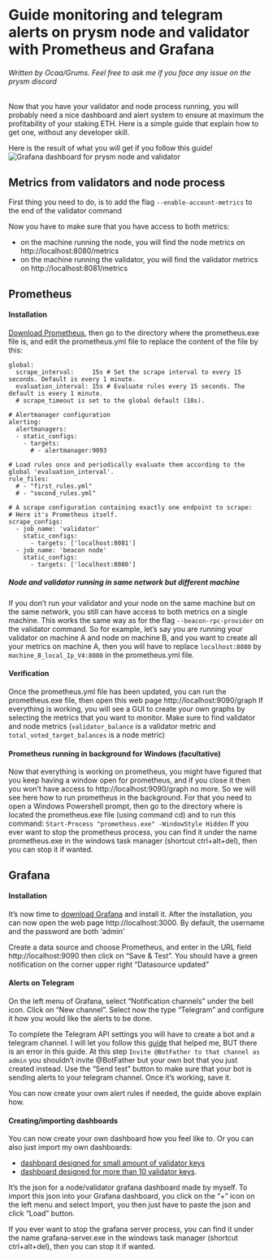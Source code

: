 # Guide monitoring and telegram alerts on prysm node and validator with Prometheus and Grafana

###### Written by Ocaa/Grums. Feel free to ask me if you face any issue on the prysm discord

Now that you have your validator and node process running, you will probably need a nice dashboard and alert system to ensure at maximum the profitability of your staking ETH. Here is a simple guide that explain how to get one, without any developer skill.

Here is the result of what you will get if you follow this guide!
![Grafana dashboard for prysm node and validator](https://imgur.com/nbI9KPP.png "Grafana dashboard for prysm node and validator")


## Metrics from validators and node process
First thing you need to do, is to add the flag `--enable-account-metrics` to the end of the validator command

Now you have to make sure that you have access to both metrics:
- on the machine running the node, you will find the node metrics on http://localhost:8080/metrics
- on the machine running the validator, you will find the validator metrics on http://localhost:8081/metrics

## Prometheus
#### Installation
[Download Prometheus](https://prometheus.io/download/), then go to the directory where the prometheus.exe file is, and edit the prometheus.yml file to replace the content of the file by this:
```# my global config
global:
  scrape_interval:     15s # Set the scrape interval to every 15 seconds. Default is every 1 minute.
  evaluation_interval: 15s # Evaluate rules every 15 seconds. The default is every 1 minute.
  # scrape_timeout is set to the global default (10s).

# Alertmanager configuration
alerting:
  alertmanagers:
  - static_configs:
    - targets:
      # - alertmanager:9093

# Load rules once and periodically evaluate them according to the global 'evaluation_interval'.
rule_files:
  # - "first_rules.yml"
  # - "second_rules.yml"

# A scrape configuration containing exactly one endpoint to scrape:
# Here it's Prometheus itself.
scrape_configs:
  - job_name: 'validator'
    static_configs:
      - targets: ['localhost:8081']
  - job_name: 'beacon node'
    static_configs:
      - targets: ['localhost:8080']
```
##### Node and validator running in same network but different machine
If you don’t run your validator and your node on the same machine but on the same network, you still can have access to both metrics on a single machine. This works the same way as for the flag `--beacon-rpc-provider` on the validator command.
So for example, let’s say you are running your validator on machine A and node on machine B, and you want to create all your metrics on machine A, then you will have to replace `localhost:8080` by `machine_B_local_Ip_V4:8080` in the prometheus.yml file.


#### Verification
Once the prometheus.yml file has been updated, you can run the prometheus.exe file, then open this web page http://localhost:9090/graph
If everything is working, you will see a GUI to create your own graphs by selecting the metrics that you want to monitor. Make sure to find validator and node metrics (`validator_balance` is a validator metric and `total_voted_target_balances` is a node metric) 

#### Prometheus running in background for Windows (facultative)
Now that everything is working on prometheus, you might have figured that you keep having a window open for prometheus, and if you close it then you won’t have access to http://localhost:9090/graph no more. So we will see here how to run prometheus in the background.
For that you need to open a Windows Powershell prompt, then go to the directory where is located the prometheus.exe file (using command cd) and to run this command:
`Start-Process "prometheus.exe" -WindowStyle Hidden`
If you ever want to stop the prometheus process, you can find it under the name prometheus.exe in the windows task manager (shortcut ctrl+alt+del), then you can stop it if wanted.


## Grafana
#### Installation
It’s now time to [download Grafana](https://grafana.com/grafana/download) and install it.
After the installation, you can now open the web page http://localhost:3000. By default, the username and the password are both ‘admin’

Create a data source and choose Prometheus, and enter in the URL field http://localhost:9090 then click on “Save & Test”. You should have a green notification on the corner upper right “Datasource updated”

#### Alerts on Telegram
On the left menu of Grafana, select “Notification channels” under the bell icon. Click on “New channel”. Select now the type “Telegram” and configure it how you would like the alerts to be done.

To complete the Telegram API settings you will have to create a bot and a telegram channel. I will let you follow this [guide](https://gist.github.com/ilap/cb6d512694c3e4f2427f85e4caec8ad7) that helped me, BUT there is an error in this guide. At this step `Invite @BotFather to that channel as admin` you shouldn’t invite @BotFather but your own bot that you just created instead.
Use the “Send test” button to make sure that your bot is sending alerts to your telegram channel. Once it’s working, save it.

You can now create your own alert rules if needed, the guide above explain how.

#### Creating/importing dashboards
You can now create your own dashboard how you feel like to. Or you can also just import my own dashboards:
- [dashboard designed for small amount of validator keys](https://gist.githubusercontent.com/GuillaumeMiralles/ef8617bd8cb245f25a1e384613ec1303/raw/e1f9a3a6c855eb61d51c8df480bf952cb9216d70/prysm_node_validator_grafana_dashboard.json)
- [dashboard designed for more than 10 validator keys](https://gist.githubusercontent.com/GuillaumeMiralles/ef8617bd8cb245f25a1e384613ec1303/raw/e1f9a3a6c855eb61d51c8df480bf952cb9216d70/grafana_dashboard_more_10_validators.json).

It’s the json for a node/validator grafana dashboard made by myself. To import this json into your Grafana dashboard, you click on the “+” icon on the left menu and select Import, you then just have to paste the json and click “Load” button.

If you ever want to stop the grafana server process, you can find it under the name grafana-server.exe in the windows task manager (shortcut ctrl+alt+del), then you can stop it if wanted.




